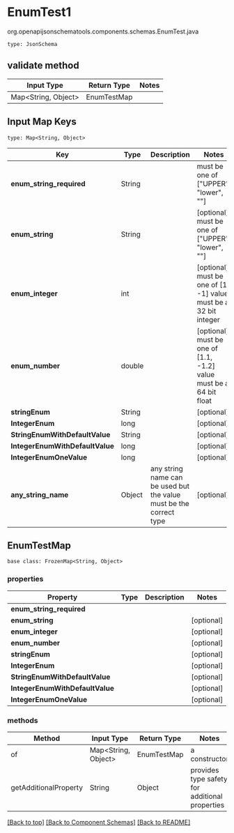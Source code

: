 # EnumTest1
org.openapijsonschematools.components.schemas.EnumTest.java
```
type: JsonSchema
```

## validate method
| Input Type | Return Type | Notes |
| ---------- | ----------- | ----- |
| Map<String, Object> | EnumTestMap | |

## Input Map Keys
```
type: Map<String, Object>
```
Key | Type |  Description | Notes
------------ | ------------- | ------------- | -------------
**enum_string_required** | String |  | must be one of ["UPPER", "lower", ""]
**enum_string** | String |  | [optional] must be one of ["UPPER", "lower", ""]
**enum_integer** | int |  | [optional] must be one of [1, -1] value must be a 32 bit integer
**enum_number** | double |  | [optional] must be one of [1.1, -1.2] value must be a 64 bit float
**stringEnum** | String |  | [optional]
**IntegerEnum** | long |  | [optional]
**StringEnumWithDefaultValue** | String |  | [optional]
**IntegerEnumWithDefaultValue** | long |  | [optional]
**IntegerEnumOneValue** | long |  | [optional]
**any_string_name** | Object | any string name can be used but the value must be the correct type | [optional]

## EnumTestMap
```
base class: FrozenMap<String, Object>
```

### properties
Property | Type | Description | Notes
-------- | ---- | ----------- | -----
**enum_string_required** |  |  |
**enum_string** |  |  | [optional]
**enum_integer** |  |  | [optional]
**enum_number** |  |  | [optional]
**stringEnum** |  |  | [optional]
**IntegerEnum** |  |  | [optional]
**StringEnumWithDefaultValue** |  |  | [optional]
**IntegerEnumWithDefaultValue** |  |  | [optional]
**IntegerEnumOneValue** |  |  | [optional]

### methods
Method | Input Type | Return Type | Notes
------ | ---------- | ----------- | ------
of | Map<String, Object> | EnumTestMap | a constructor
getAdditionalProperty | String | Object | provides type safety for additional properties

[[Back to top]](#top) [[Back to Component Schemas]](../../../README.md#Component-Schemas) [[Back to README]](../../../README.md)
